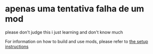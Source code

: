 # apenas uma tentativa falha de um mod

please don't judge this i just learning and don't know much

For information on how to build and use mods, please refer to [the setup instructions](https://yairm210.github.io/Unciv/Modders/Making-a-new-Civilization/)
